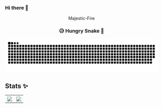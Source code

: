 ### Hi there 👋

<p align="center"> Majestic-Fire </p>

<h3 align="center"> 😥 Hungry Snake 🐍 </h3>
<picture>
  <source media="(prefers-color-scheme: dark)" srcset="https://raw.githubusercontent.com/Majestic-Fire/Majestic-Fire/output/github-contribution-grid-snake-dark.svg">
  <source media="(prefers-color-scheme: light)" srcset="https://raw.githubusercontent.com/Majestic-Fire/Majestic-Fire/output/github-contribution-grid-snake.svg">
  <img alt="github contribution grid snake animation" src="https://raw.githubusercontent.com/Majestic-Fire/Majestic-Fire/output/github-contribution-grid-snake.svg">
</picture>

## Stats ✨

<style>
table {border: none;}​
</style>

<table cellspacing="0" cellpadding="0">
  <tr>
    <td>
      <a href="https://github.com/Majestic-Fire/">
        <img height=200 align="center" src="https://github-readme-stats.vercel.app/api?username=Majestic-Fire" />
      </a>
    </td>
    <td>
      <a href="https://github.com/Majestic-Fire/">
        <img height=200 align="center" src="https://github-readme-stats.vercel.app/api/top-langs?username=Majestic-Fire&layout=compact&langs_count=8&card_width=320" />
      </a>
    </td>
  </tr>
</table>

<!-- CheckList -->
<!-- - [x] sdkljf
- [x] sdkljf -->

<!-- Testing -->
<!--
**Majestic-Fire/Majestic-Fire** is a ✨ _special_ ✨ repository because its `README.md` (this file) appears on your GitHub profile.

Here are some ideas to get you started:

- 🔭 I’m currently working on ...
- 🌱 I’m currently learning ...
- 👯 I’m looking to collaborate on ...
- 🤔 I’m looking for help with ...
- 💬 Ask me about ...
- 📫 How to reach me: ...
- 😄 Pronouns: ...
- ⚡ Fun fact: ...
-->
